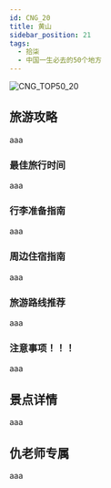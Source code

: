 ```yaml
---
id: CNG_20
title: 黄山
sidebar_position: 21
tags:
  - 拾柒
  - 中国一生必去的50个地方
---
```

![CNG_TOP50_20](/img/love/CNG_TOP50/20.png)

## 旅游攻略

aaa

### 最佳旅行时间

aaa

### 行李准备指南

aaa

### 周边住宿指南

aaa

### 旅游路线推荐

aaa

### 注意事项！！！

aaa

## 景点详情

aaa

## 仇老师专属

aaa
